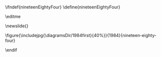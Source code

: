 \ifndef{nineteenEightyFour}
\define{nineteenEightyFour}

\editme

\newslide{}

\figure{\includejpg{\diagramsDir/1984first}{40%}}{1984}{nineteen-eighty-four}

\endif
